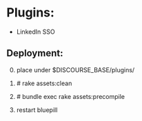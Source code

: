 Plugins:
========
- LinkedIn SSO

## Deployment:
0. place under $DISCOURSE_BASE/plugins/

1. \# rake assets:clean

2. \# bundle exec rake assets:precompile

3. restart bluepill


